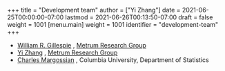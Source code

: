 +++
title = "Development team"
author = ["Yi Zhang"]
date = 2021-06-25T00:00:00-07:00
lastmod = 2021-06-26T00:13:50-07:00
draft = false
weight = 1001
[menu.main]
  weight = 1001
  identifier = "development-team"
+++

-   [William R. Gillespie](mailto:billg@metrumrg.com) , [Metrum Research Group](https://www.metrumrg.com/)
-   [Yi Zhang](mailto:yiz@metrumrg.com) , [Metrum Research Group](https://www.metrumrg.com/)
-   [Charles Margossian](mailto:charles.margossian@columbia.edu) , Columbia University, Department of Statistics
